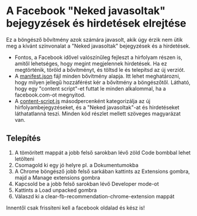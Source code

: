 # A Facebook "Neked javasoltak" bejegyzések és hirdetések elrejtése
Ez a böngésző bővítmény azok számára javasolt, akik úgy érzik nem ütik meg a kívánt színvonalat a "Neked javasoltak" bejegyzések és a hirdetések.

- Fontos, a Facebook idővel valószínűleg fejleszt a hírfolyam részen is, amitől lehetséges, hogy megint megjelennek hirdetések. Ha ez megtörténik, töröld a bővítményt, és töltsd le és telepítsd az új verziót. 
- A [manifest.json](https://github.com/nazsombor/clear-fb-recommendation-chrome-extension/blob/main/manifest.json) fájl minden bővítmény alapja. Itt lehet meghatározni, hogy milyen jellegű hozzáférést kér a bővítmény a böngészőtől. Látható, hogy egy "content script"-et futtat le minden alkalommal, ha a facebook.com-ot megnyitod.
- A [content-script.js](https://github.com/nazsombor/clear-fb-recommendation-chrome-extension/blob/main/content-script.js) másodpercenként kategorizálja az új hírfolyambejegyzéseket, és a "Neked javasoltak"-at és hirdetéseket láthatatlanná teszi. Minden kód részlet mellett szöveges magyarázat van.

## Telepítés

1. A tömörített mappát a jobb felső sarokban lévő zöld Code bombbal lehet letölteni
2. Csomagold ki egy jó helyre pl. a Dokumentumokba
3. A Chrome böngésző jobb felső sarkában kattints az Extensions gombra, majd a Manage extensions gombra
4. Kapcsold be a jobb felső sarokban lévő Developer mode-ot
5. Kattints a Load unpacked gombra
6. Válaszd ki a clear-fb-recommendation-chrome-extension mappát

Innentől csak frissíteni kell a facebook oldalad és kész is!
